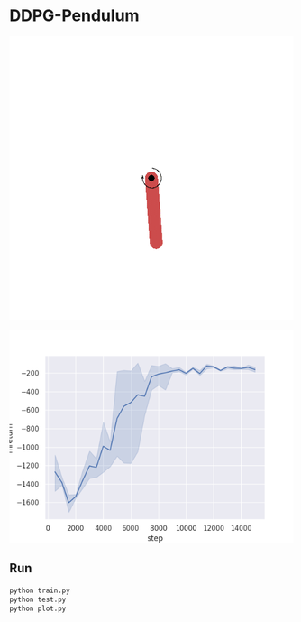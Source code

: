 # DDPG-Pendulum

<p>
  <img src="samples/30.gif" width=512/>
</p>

<p>
  <img src="samples/figure.png" width=512/>
</p>

## Run
```shell
python train.py
python test.py
python plot.py
```
